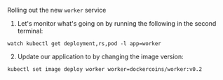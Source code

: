 
Rolling out the new `worker` service

1. Let's monitor what's going on by running the following in the second terminal:

```copy
watch kubectl get deployment,rs,pod -l app=worker
```

2. Update our application to by changing the image version:

```execute
kubectl set image deploy worker worker=dockercoins/worker:v0.2
```